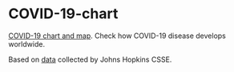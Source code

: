 # COVID-19-chart

[COVID-19 chart and map](https://kriestof.github.io/COVID-19-chart/). Check how COVID-19 disease develops worldwide. 

Based on [data](https://github.com/CSSEGISandData/COVID-19) collected by Johns Hopkins CSSE.

